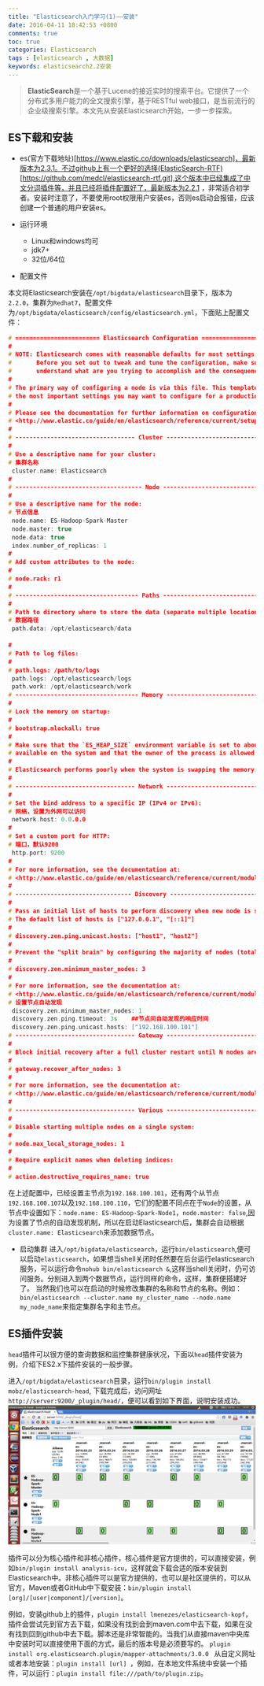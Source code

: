 ```yaml
---
title: "Elasticsearch入门学习(1)——安装"
date: 2016-04-11 18:42:53 +0800
comments: true
toc: true
categories: Elasticsearch
tags : [elasticsearch , 大数据]
keywords: elasticsearch2.2安装
---
```



>**ElasticSearch**是一个基于Lucene的接近实时的搜索平台。它提供了一个分布式多用户能力的全文搜索引擎，基于RESTful web接口，是当前流行的企业级搜索引擎。本文先从安装Elasticsearch开始，一步一步探索。

<!-- more -->

##  ES下载和安装

- es(官方下载地址)[https://www.elastic.co/downloads/elasticsearch]，最新版本为2.3.1。不过github上有一个更好的选择(ElasticSearch-RTF)[https://github.com/medcl/elasticsearch-rtf.git],这个版本中已经集成了中文分词插件等，并且已经将插件配置好了，最新版本为2.2.1 ，非常适合初学者。安装时注意了，不要使用root权限用户安装es，否则es启动会报错，应该创建一个普通的用户安装es。

- 运行环境
  - Linux和windows均可
  - jdk7+
  - 32位/64位

- 配置文件

本文将Elasticsearch安装在`/opt/bigdata/elasticsearch`目录下，版本为`2.2.0`，集群为`Redhat7`，配置文件为`/opt/bigdata/elasticsearch/config/elasticsearch.yml`，下面贴上配置文件：

``` cpp
# ======================== Elasticsearch Configuration =========================
#
# NOTE: Elasticsearch comes with reasonable defaults for most settings.
#       Before you set out to tweak and tune the configuration, make sure you
#       understand what are you trying to accomplish and the consequences.
#
# The primary way of configuring a node is via this file. This template lists
# the most important settings you may want to configure for a production cluster.
#
# Please see the documentation for further information on configuration options:
# <http://www.elastic.co/guide/en/elasticsearch/reference/current/setup-configuration.html>
#
# ---------------------------------- Cluster -----------------------------------
#
# Use a descriptive name for your cluster:
# 集群名称
 cluster.name: Elasticsearch
#
# ------------------------------------ Node ------------------------------------
#
# Use a descriptive name for the node:
# 节点信息
 node.name: ES-Hadoop-Spark-Master
 node.master: true
 node.data: true
 index.number_of_replicas: 1
#
# Add custom attributes to the node:
#
# node.rack: r1
#
# ----------------------------------- Paths ------------------------------------
#
# Path to directory where to store the data (separate multiple locations by comma):
# 数据路径
 path.data: /opt/elasticsearch/data

#
# Path to log files:
#
# path.logs: /path/to/logs
 path.logs: /opt/elasticsearch/logs
 path.work: /opt/elasticsearch/work
# ----------------------------------- Memory -----------------------------------
#
# Lock the memory on startup:
#
# bootstrap.mlockall: true
#
# Make sure that the `ES_HEAP_SIZE` environment variable is set to about half the memory
# available on the system and that the owner of the process is allowed to use this limit.
#
# Elasticsearch performs poorly when the system is swapping the memory.
#
# ---------------------------------- Network -----------------------------------
#
# Set the bind address to a specific IP (IPv4 or IPv6):
# 网络，设置为外网可以访问
 network.host: 0.0.0.0
#
# Set a custom port for HTTP:
# 端口，默认9200
 http.port: 9200
#
# For more information, see the documentation at:
# <http://www.elastic.co/guide/en/elasticsearch/reference/current/modules-network.html>
#
# --------------------------------- Discovery ----------------------------------
#
# Pass an initial list of hosts to perform discovery when new node is started:
# The default list of hosts is ["127.0.0.1", "[::1]"]
#
# discovery.zen.ping.unicast.hosts: ["host1", "host2"]
#
# Prevent the "split brain" by configuring the majority of nodes (total number of nodes / 2 + 1):
#
# discovery.zen.minimum_master_nodes: 3
#
# For more information, see the documentation at:
# <http://www.elastic.co/guide/en/elasticsearch/reference/current/modules-discovery.html>
# 设置节点自动发现
 discovery.zen.minimum_master_nodes: 1
 discovery.zen.ping.timeout: 3s    ##节点间自动发现的响应时间
 discovery.zen.ping.unicast.hosts: ["192.168.100.101"]
# ---------------------------------- Gateway -----------------------------------
#
# Block initial recovery after a full cluster restart until N nodes are started:
#
# gateway.recover_after_nodes: 3
#
# For more information, see the documentation at:
# <http://www.elastic.co/guide/en/elasticsearch/reference/current/modules-gateway.html>
#
# ---------------------------------- Various -----------------------------------
#
# Disable starting multiple nodes on a single system:
#
# node.max_local_storage_nodes: 1
#
# Require explicit names when deleting indices:
#
# action.destructive_requires_name: true

```

在上述配置中，已经设置主节点为`192.168.100.101`，还有两个从节点`192.168.100.107`以及`192.168.100.110`，它们的配置不同点在于`Node`的设置，从节点中设置如下：`node.name: ES-Hadoop-Spark-Node1`，`node.master: false`,因为设置了节点的自动发现机制，所以在启动Elasticsearch后，集群会自动根据`cluster.name: Elasticsearch`来添加数据节点。

- 启动集群
 进入`/opt/bigdata/elasticsearch`，运行`bin/elasticsearch`,便可以启动`elasticsearch`，如果想当shell关闭时任然要在后台运行elasticsearch服务，可以运行命令`nohub bin/elasticsearch &`,这样当shell关闭时，仍可访问服务。分别进入到两个数据节点，运行同样的命令，这样，集群便搭建好了。
 当然我们也可以在启动的时候修改集群的名称和节点的名称。例如：
`bin/elasticsearch --cluster.name my_cluster_name --node.name my_node_name`来指定集群名字和主节点。


## ES插件安装

`head`插件可以很方便的查询数据和监控集群健康状况，下面以`head`插件安装为例，介绍下ES2.x下插件安装的一般步骤。

进入`/opt/bigdata/elasticsearch`目录，运行`bin/plugin install mobz/elasticsearch-head`, 下载完成后，访问网址`http://server:9200/_plugin/head/`，便可以看到如下界面，说明安装成功。
![head](/resource/blog/2016-04/elasticsearch-head.png)


插件可以分为核心插件和非核心插件，核心插件是官方提供的，可以直接安装，例如`bin/plugin install analysis-icu`，这样就会下载合适的版本安装到Elasticsearch中。非核心插件可以是官方提供的，也可以是社区提供的，可以从官方，Maven或者GitHub中下载安装：`bin/plugin install [org]/[user|component]/[version]`。

例如，安装github上的插件，`plugin install lmenezes/elasticsearch-kopf`，插件会尝试先到官方去下载，如果没有找到会到maven.com中去下载，如果在没有找到回到github中去下载。脚本还是非常智能的。当我们从直接maven中央库中安装时可以直接使用下面的方式，最后的版本号是必须要写的。
`plugin install org.elasticsearch.plugin/mapper-attachments/3.0.0 `
从自定义网址或者本地安装：`plugin install [url] `，例如，在本地文件系统中安装一个插件，可以运行：`plugin install file:///path/to/plugin.zip`。




